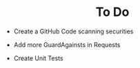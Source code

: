 <h1 align="center">To Do</h1>

- Create a GitHub Code scanning securities

- Add more GuardAgainsts in Requests

- Create Unit Tests

